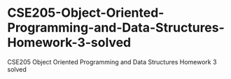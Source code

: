 # CSE205-Object-Oriented-Programming-and-Data-Structures-Homework-3-solved
CSE205 Object Oriented Programming and Data Structures Homework 3 solved
